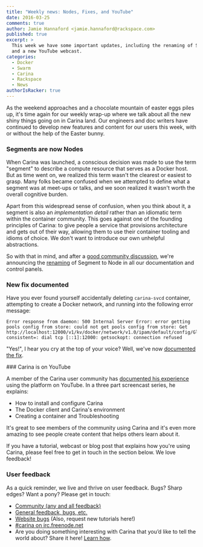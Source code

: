 ```yaml
---
title: "Weekly news: Nodes, Fixes, and YouTube"
date: 2016-03-25
comments: true
author: Jamie Hannaford <jamie.hannaford@rackspace.com>
published: true
excerpt: >
  This week we have some important updates, including the renaming of Segment to Node, documenting new fix for Docker networks,
  and a new YouTube webcast.
categories:
  - Docker
  - Swarm
  - Carina
  - Rackspace
  - News
authorIsRacker: true
---
```


As the weekend approaches and a chocolate mountain of easter eggs piles up,
it's time again for our weekly wrap-up where we talk about all the new shiny
things going on in Carina land. Our engineers and doc writers have continued
to develop new features and content for our users this week, with or without
the help of the Easter bunny.

### Segments are now Nodes

When Carina was launched, a conscious decision was made to use the term
"segment" to describe a compute resource that serves as a Docker host. But as
time went on, we realized this term wasn't the clearest or easiest to grasp.
Many folks became confused when we attempted to define what a segment was
at meet-ups or talks, and we soon realized it wasn't worth the overall
cognitive burden.

Apart from this widespread sense of confusion, when you think about it, a
segment is also an _implementation detail_ rather than an idiomatic term
within the container community. This goes against one of the founding
principles of Carina: to give people a service that provisions architecture
and gets out of their way, allowing them to use their container tooling and
idioms of choice. We don't want to introduce our own unhelpful abstractions.

So with that in mind, and after a [good community discussion](https://github.com/getcarina/feedback/issues/54),
we're announcing the [renaming](https://github.com/getcarina/getcarina.com/pull/777)
of Segment to Node in all our documentation and control panels.

### New fix documented

Have you ever found yourself accidentally deleting `carina-svcd` container,
attempting to create a Docker network, and running into the following
error message:

```
Error response from daemon: 500 Internal Server Error: error getting pools config from store: could not get pools config from store: Get http://localhost:12000/v1/kv/docker/network/v1.0/ipam/default/config/GlobalDefault/?consistent=: dial tcp [::1]:12000: getsockopt: connection refused
```

"Yes!", I hear you cry at the top of your voice? Well, we've now [documented the fix](https://getcarina.com/docs/troubleshooting/common-problems/#error-getting-pools-config-from-store).

### Carina is on YouTube

A member of the Carina user community has [documented his experience](https://www.youtube.com/watch?v=yWPLQ7QkHLc&index=1&list=PL14f2wvjxFf3JehqasZ61eY_7bgQsSppw) using
the platform on YouTube. In a three part screencast series, he explains:

- How to install and configure Carina
- The Docker client and Carina's environment
- Creating a container and Troubleshooting

It's great to see members of the community using Carina and it's even more
amazing to see people create content that helps others learn about it.

If you have a tutorial, webcast or blog post that explains how you're using
Carina, please feel free to get in touch in the section below. We love feedback!

### User feedback

As a quick reminder, we live and thrive on user feedback. Bugs? Sharp edges? Want a pony? Please get in touch:

* [Community (any and all feedback)](https://community.getcarina.com/)
* [General feedback, bugs, etc.](https://github.com/getcarina/feedback)
* [Website bugs](https://github.com/getcarina/getcarina.com/issues) (Also, request new tutorials here!)
* [#carina on irc.freenode.net](https://botbot.me/freenode/carina/)
* Are you doing something interesting with Carina that you’d like to tell the world about? Share it here! <a href="https://github.com/getcarina/getcarina.com/blob/master/CONTRIBUTING.md">Learn how</a>.
